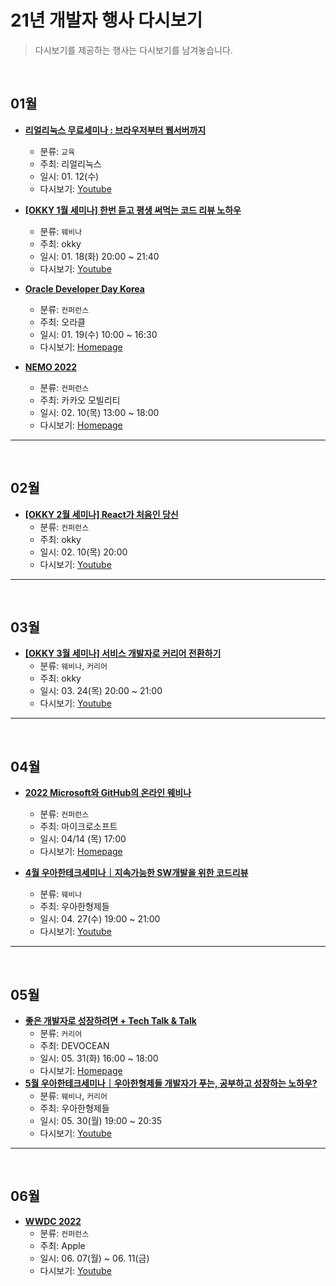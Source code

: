 # 21년 개발자 행사 다시보기

> 다시보기를 제공하는 행사는 다시보기를 남겨놓습니다.

<br />

## 01월 
- __[리얼리눅스 무료세미나 : 브라우저부터 웹서버까지](https://festa.io/events/2061)__
  - 분류: `교육`
  - 주최: 리얼리눅스
  - 일시: 01. 12(수)
  - 다시보기: [Youtube](https://youtu.be/wCsE31IKd9o)

- __[[OKKY 1월 세미나] 한번 듣고 평생 써먹는 코드 리뷰 노하우](https://okky.kr/article/1135478)__
  - 분류: `웨비나`
  - 주최: okky
  - 일시: 01. 18(화) 20:00 ~ 21:40
  - 다시보기: [Youtube](https://youtu.be/TAPviNhFuSg)
- __[Oracle Developer Day Korea](https://go.oracle.com/LP=120553?elqCampaignId=326404)__
  - 분류: `컨퍼런스`
  - 주최: 오라클
  - 일시: 01. 19(수) 10:00 ~ 16:30
  - 다시보기: [Homepage](https://go.oracle.com/LP=120553)
- __[NEMO 2022](https://nemo.kakaomobility.com/)__
  - 분류: `컨퍼런스`
  - 주최: 카카오 모빌리티
  - 일시: 02. 10(목) 13:00 ~ 18:00
  - 다시보기: [Homepage](https://nemo.kakaomobility.com/)

<hr />
<br />

## 02월 
- __[[OKKY 2월 세미나] React가 처음인 당신](https://okky.kr/article/1151540)__
  - 분류: `컨퍼런스`
  - 주최: okky
  - 일시: 02. 10(목) 20:00
  - 다시보기: [Youtube](https://youtu.be/mfzRXKUQCvY)

<hr />
<br />

## 03월 
- __[[OKKY 3월 세미나] 서비스 개발자로 커리어 전환하기](https://okky.kr/article/1178766)__
  - 분류: `웨비나`, `커리어`
  - 주최: okky
  - 일시: 03. 24(목) 20:00 ~ 21:00
  - 다시보기: [Youtube](https://youtu.be/OL0eRT32hFI)

<hr />
<br />

## 04월 
- __[2022 Microsoft와 GitHub의 온라인 웨비나](https://aifactory.space/notice/detail/57)__
  - 분류: `컨퍼런스`
  - 주최: 마이크로소프트
  - 일시: 04/14 (목) 17:00
  - 다시보기: [Homepage](https://aifactory.space/notice/detail/57Y)

- __[4월 우아한테크세미나｜지속가능한 SW개발을 위한 코드리뷰](https://techblog.woowahan.com/8159)__
  - 분류: `웨비나`
  - 주최: 우아한형제들
  - 일시: 04. 27(수) 19:00 ~ 21:00
  - 다시보기: [Youtube](https://youtu.be/ssDMIcPBqUE)

<hr />
<br />

## 05월
- __[좋은 개발자로 성장하려면 + Tech Talk & Talk](https://devocean.sk.com/events/view.do?id=120)__
  - 분류: `커리어`
  - 주최: DEVOCEAN
  - 일시: 05. 31(화) 16:00 ~ 18:00
  - 다시보기: [Homepage](https://devocean.sk.com/vlog/view.do?id=325&vcode=A03)
- __[5월 우아한테크세미나｜우아한형제들 개발자가 푸는, 공부하고 성장하는 노하우?](https://youtu.be/QutIXPbKWpw)__
  - 분류: `웨비나`, `커리어`
  - 주최: 우아한형제들
  - 일시: 05. 30(월) 19:00 ~ 20:35
  - 다시보기: [Youtube](https://youtu.be/QutIXPbKWpw)

<hr />
<br />

## 06월
- __[WWDC 2022](https://developer.apple.com/wwdc21/)__
  - 분류: `컨퍼런스`
  - 주최: Apple
  - 일시: 06. 07(월) ~ 06. 11(금)
  - 다시보기: [Youtube](https://youtu.be/q5D55G7Ejs8)